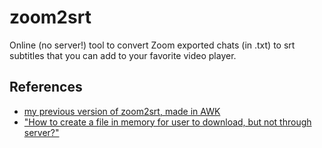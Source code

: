 # zoom2srt

Online (no server!) tool to convert Zoom exported chats (in .txt) to srt subtitles that you can add to your favorite video player.

## References

- [my previous version of zoom2srt, made in AWK](https://gist.github.com/azimut/bad34fd818b179ef5e78acd8c3b8811d)
- ["How to create a file in memory for user to download, but not through server?"](https://stackoverflow.com/questions/3665115/how-to-create-a-file-in-memory-for-user-to-download-but-not-through-server)
